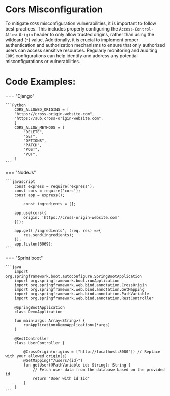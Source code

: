 
# Cors Misconfiguration

To mitigate `CORS` misconfiguration vulnerabilities, it is important to follow best practices. This includes properly configuring the `Access-Control-Allow-Origin` header to only allow trusted origins, rather than using the wildcard (`*`) value. Additionally, it is crucial to implement proper authentication and authorization mechanisms to ensure that only authorized users can access sensitive resources. Regularly monitoring and auditing `CORS` configurations can help identify and address any potential misconfigurations or vulnerabilities.

# Code Examples:

=== "Django"

    ```Python
        CORS_ALLOWED_ORIGINS = [
        "https://cross-origin-website.com",
        "https://sub.cross-origin-website.com",
        ]
        CORS_ALLOW_METHODS = [
            "DELETE",
            "GET",
            "OPTIONS",
            "PATCH",
            "POST",
            "PUT",
        ]
    ```

=== "NodeJs"

    ```javascript
        const express = require('express');
        const cors = require('cors');
        const app = express();

            const ingredients = [];

        app.use(cors({
            origin: 'https://cross-origin-website.com'
        }));

        app.get('/ingredients', (req, res) =>{
            res.send(ingredients);
        });
        app.listen(6069);
    ```


=== "Sprint boot"

    ```java
        import org.springframework.boot.autoconfigure.SpringBootApplication
        import org.springframework.boot.runApplication
        import org.springframework.web.bind.annotation.CrossOrigin
        import org.springframework.web.bind.annotation.GetMapping
        import org.springframework.web.bind.annotation.PathVariable
        import org.springframework.web.bind.annotation.RestController
        
        @SpringBootApplication
        class DemoApplication
        
        fun main(args: Array<String>) {
            runApplication<DemoApplication>(*args)
        }
        
        @RestController
        class UserController {
        
            @CrossOrigin(origins = ["http://localhost:8080"]) // Replace with your allowed origin(s)
            @GetMapping("/users/{id}")
            fun getUser(@PathVariable id: String): String {
                // Fetch user data from the database based on the provided id
                return "User with id $id"
            }
        }
    ```
